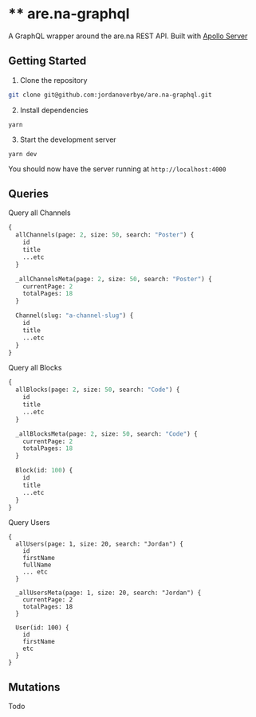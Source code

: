 # \*\* are.na-graphql

A GraphQL wrapper around the are.na REST API. Built with [Apollo Server](https://www.apollographql.com/docs/apollo-server/)

## Getting Started

1. Clone the repository

```sh
git clone git@github.com:jordanoverbye/are.na-graphql.git
```

2. Install dependencies

```
yarn
```

3. Start the development server

```
yarn dev
```

You should now have the server running at `http://localhost:4000`

## Queries

Query all Channels

```graphql
{
  allChannels(page: 2, size: 50, search: "Poster") {
    id
    title
    ...etc
  }

  _allChannelsMeta(page: 2, size: 50, search: "Poster") {
    currentPage: 2
    totalPages: 18
  }

  Channel(slug: "a-channel-slug") {
    id
    title
    ...etc
  }
}
```

Query all Blocks

```graphql
{
  allBlocks(page: 2, size: 50, search: "Code") {
    id
    title
    ...etc
  }

  _allBlocksMeta(page: 2, size: 50, search: "Code") {
    currentPage: 2
    totalPages: 18
  }

  Block(id: 100) {
    id
    title
    ...etc
  }
}
```

Query Users

```
{
  allUsers(page: 1, size: 20, search: "Jordan") {
    id
    firstName
    fullName
    ... etc
  }

  _allUsersMeta(page: 1, size: 20, search: "Jordan") {
    currentPage: 2
    totalPages: 18
  }

  User(id: 100) {
    id
    firstName
    etc
  }
}
```

## Mutations

Todo
